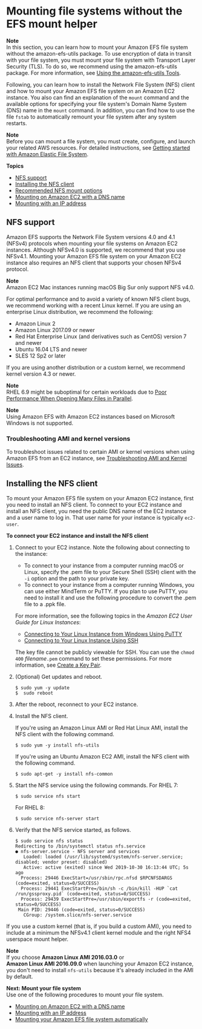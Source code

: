 # Mounting file systems without the EFS mount helper<a name="mounting-fs-old"></a>

**Note**  
In this section, you can learn how to mount your Amazon EFS file system without the amazon\-efs\-utils package\. To use encryption of data in transit with your file system, you must mount your file system with Transport Layer Security \(TLS\)\. To do so, we recommend using the amazon\-efs\-utils package\. For more information, see [Using the amazon\-efs\-utils Tools](using-amazon-efs-utils.md)\.

Following, you can learn how to install the Network File System \(NFS\) client and how to mount your Amazon EFS file system on an Amazon EC2 instance\. You also can find an explanation of the `mount` command and the available options for specifying your file system's Domain Name System \(DNS\) name in the `mount` command\. In addition, you can find how to use the file `fstab` to automatically remount your file system after any system restarts\.

**Note**  
Before you can mount a file system, you must create, configure, and launch your related AWS resources\. For detailed instructions, see [Getting started with Amazon Elastic File System](getting-started.md)\.

**Topics**
+ [NFS support](#mounting-fs-nfs-info)
+ [Installing the NFS client](#mounting-fs-install-nfsclient)
+ [Recommended NFS mount options](mounting-fs-nfs-mount-settings.md)
+ [Mounting on Amazon EC2 with a DNS name](mounting-fs-mount-cmd-dns-name.md)
+ [Mounting with an IP address](mounting-fs-mount-cmd-ip-addr.md)

## NFS support<a name="mounting-fs-nfs-info"></a>

Amazon EFS supports the Network File System versions 4\.0 and 4\.1 \(NFSv4\) protocols when mounting your file systems on Amazon EC2 instances\. Although NFSv4\.0 is supported, we recommend that you use NFSv4\.1\. Mounting your Amazon EFS file system on your Amazon EC2 instance also requires an NFS client that supports your chosen NFSv4 protocol\.

**Note**  
Amazon EC2 Mac instances running macOS Big Sur only support NFS v4\.0\.

For optimal performance and to avoid a variety of known NFS client bugs, we recommend working with a recent Linux kernel\. If you are using an enterprise Linux distribution, we recommend the following:
+ Amazon Linux 2
+ Amazon Linux 2017\.09 or newer
+ Red Hat Enterprise Linux \(and derivatives such as CentOS\) version 7 and newer
+ Ubuntu 16\.04 LTS and newer
+ SLES 12 Sp2 or later

If you are using another distribution or a custom kernel, we recommend kernel version 4\.3 or newer\.

**Note**  
RHEL 6\.9 might be suboptimal for certain workloads due to [Poor Performance When Opening Many Files in Parallel](troubleshooting-efs-general.md#open-close-operations-serialized)\.

**Note**  
Using Amazon EFS with Amazon EC2 instances based on Microsoft Windows is not supported\.

### Troubleshooting AMI and kernel versions<a name="ami-kernel-versions-troubleshooting"></a>

To troubleshoot issues related to certain AMI or kernel versions when using Amazon EFS from an EC2 instance, see [Troubleshooting AMI and Kernel Issues](troubleshooting-efs-ami-kernel.md)\.

## Installing the NFS client<a name="mounting-fs-install-nfsclient"></a>

To mount your Amazon EFS file system on your Amazon EC2 instance, first you need to install an NFS client\. To connect to your EC2 instance and install an NFS client, you need the public DNS name of the EC2 instance and a user name to log in\. That user name for your instance is typically `ec2-user`\.

**To connect your EC2 instance and install the NFS client**

1. Connect to your EC2 instance\. Note the following about connecting to the instance:
   + To connect to your instance from a computer running macOS or Linux, specify the \.pem file to your Secure Shell \(SSH\) client with the `-i` option and the path to your private key\.
   + To connect to your instance from a computer running Windows, you can use either MindTerm or PuTTY\. If you plan to use PuTTY, you need to install it and use the following procedure to convert the \.pem file to a \.ppk file\. 

   For more information, see the following topics in the *Amazon EC2 User Guide for Linux Instances*:
   +  [Connecting to Your Linux Instance from Windows Using PuTTY](https://docs.aws.amazon.com/AWSEC2/latest/UserGuide/putty.html) 
   +  [Connecting to Your Linux Instance Using SSH](https://docs.aws.amazon.com/AWSEC2/latest/UserGuide/AccessingInstancesLinux.html)

     The key file cannot be publicly viewable for SSH\. You can use the `chmod 400` *filename*`.pem` command to set these permissions\. For more information, see [Create a Key Pair](https://docs.aws.amazon.com/AWSEC2/latest/UserGuide/get-set-up-for-amazon-ec2.html#create-a-key-pair)\.

1. \(Optional\) Get updates and reboot\.

   ```
   $ sudo yum -y update  
   $  sudo reboot
   ```

1. After the reboot, reconnect to your EC2 instance\.

1. Install the NFS client\.

   If you're using an Amazon Linux AMI or Red Hat Linux AMI, install the NFS client with the following command\.

   ```
   $ sudo yum -y install nfs-utils
   ```

   If you're using an Ubuntu Amazon EC2 AMI, install the NFS client with the following command\.

   ```
   $ sudo apt-get -y install nfs-common
   ```

1. Start the NFS service using the following commands\. For RHEL 7:

   ```
   $ sudo service nfs start
   ```

   For RHEL 8:

   ```
   $ sudo service nfs-server start
   ```

1. Verify that the NFS service started, as follows\.

   ```
   $ sudo service nfs status
   Redirecting to /bin/systemctl status nfs.service
   ● nfs-server.service - NFS server and services
      Loaded: loaded (/usr/lib/systemd/system/nfs-server.service; disabled; vendor preset: disabled)
      Active: active (exited) since Wed 2019-10-30 16:13:44 UTC; 5s ago
     Process: 29446 ExecStart=/usr/sbin/rpc.nfsd $RPCNFSDARGS (code=exited, status=0/SUCCESS)
     Process: 29441 ExecStartPre=/bin/sh -c /bin/kill -HUP `cat /run/gssproxy.pid` (code=exited, status=0/SUCCESS)
     Process: 29439 ExecStartPre=/usr/sbin/exportfs -r (code=exited, status=0/SUCCESS)
    Main PID: 29446 (code=exited, status=0/SUCCESS)
      CGroup: /system.slice/nfs-server.service
   ```

If you use a custom kernel \(that is, if you build a custom AMI\), you need to include at a minimum the NFSv4\.1 client kernel module and the right NFS4 userspace mount helper\.

**Note**  
If you choose **Amazon Linux AMI 2016\.03\.0** or **Amazon Linux AMI 2016\.09\.0** when launching your Amazon EC2 instance, you don't need to install `nfs-utils` because it's already included in the AMI by default\.

**Next: Mount your file system**  
Use one of the following procedures to mount your file system\.
+ [Mounting on Amazon EC2 with a DNS name](mounting-fs-mount-cmd-dns-name.md)
+ [Mounting with an IP address](mounting-fs-mount-cmd-ip-addr.md)
+ [Mounting your Amazon EFS file system automatically](mount-fs-auto-mount-onreboot.md)